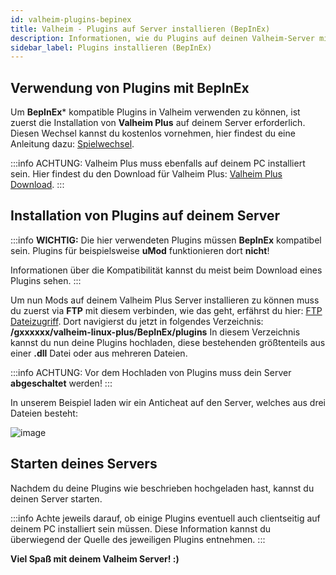 ```yaml
---
id: valheim-plugins-bepinex
title: Valheim - Plugins auf Server installieren (BepInEx)
description: Informationen, wie du Plugins auf deinen Valheim-Server mit BepInEx (Valheim Plus & BepInEx Server) von ZAP-Hosting installieren kannst - ZAP-Hosting.com Dokumentation
sidebar_label: Plugins installieren (BepInEx)
---
```


## Verwendung von Plugins mit BepInEx

Um **BepInEx*** kompatible Plugins in Valheim verwenden zu können, ist zuerst die Installation von **Valheim Plus** auf deinem Server erforderlich. 
Diesen Wechsel kannst du kostenlos vornehmen, hier findest du eine Anleitung dazu: [Spielwechsel](gameserver-gameswitch.md).

:::info
ACHTUNG: Valheim Plus muss ebenfalls auf deinem PC installiert sein. Hier findest du den Download für Valheim Plus: [Valheim Plus Download](https://www.nexusmods.com/valheim/mods/4).
:::


## Installation von Plugins auf deinem Server

:::info
**WICHTIG:** Die hier verwendeten Plugins müssen **BepInEx** kompatibel sein. Plugins für beispielsweise **uMod** funktionieren dort **nicht**! 

Informationen über die Kompatibilität kannst du meist beim Download eines Plugins sehen.
:::

Um nun Mods auf deinem Valheim Plus Server installieren zu können muss du zuerst via **FTP** mit diesem verbinden, wie das geht, erfährst du hier: [FTP Dateizugriff](gameserver-ftpaccess.md).
Dort navigierst du jetzt in folgendes Verzeichnis: **/gxxxxxx/valheim-linux-plus/BepInEx/plugins**
In diesem Verzeichnis kannst du nun deine Plugins hochladen, diese bestehenden größtenteils aus einer **.dll** Datei oder aus mehreren Dateien.

:::info
ACHTUNG: Vor dem Hochladen von Plugins muss dein Server **abgeschaltet** werden!
:::

In unserem Beispiel laden wir ein Anticheat auf den Server, welches aus drei Dateien besteht: 

![image](https://user-images.githubusercontent.com/26007280/189885370-0cf3d3d8-d725-4ea4-9a62-34f471e9ff44.png)


## Starten deines Servers

Nachdem du deine Plugins wie beschrieben hochgeladen hast, kannst du deinen Server starten.

:::info
Achte jeweils darauf, ob einige Plugins eventuell auch clientseitig auf deinem PC installiert sein müssen. Diese Information kannst du überwiegend der Quelle des jeweiligen Plugins entnehmen.
:::


**Viel Spaß mit deinem Valheim Server! :)**
